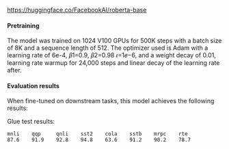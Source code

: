 https://huggingface.co/FacebookAI/roberta-base

#### Pretraining

The model was trained on 1024 V100 GPUs for 500K steps with a batch size of 8K and a sequence length of 512. The optimizer used is Adam with a learning rate of 6e-4, 𝛽1=0.9, 𝛽2=0.98 𝜖=1𝑒−6, and a weight decay of 0.01, learning rate warmup for 24,000 steps and linear decay of the learning rate after.

#### Evaluation results
When fine-tuned on downstream tasks, this model achieves the following results:

Glue test results:

    mnli    qqp     qnli    sst2    cola    sstb    mrpc    rte 
	87.6	91.9	92.8	94.8	63.6	91.2	90.2	78.7